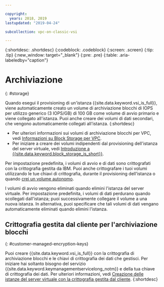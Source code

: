 ```yaml
---

copyright:
  years: 2018, 2019
lastupdated: "2019-04-24"

subcollection: vpc-on-classic-vsi

---
```


{:shortdesc: .shortdesc}
{:codeblock: .codeblock}
{:screen: .screen}
{:tip: .tip}
{:new_window: target="_blank"}
{:pre: .pre}
{:table: .aria-labeledby="caption"}


# Archiviazione
{: #storage}

Quando esegui il provisioning di un'istanza {{site.data.keyword.vsi_is_full}}, viene automaticamente creato un volume di archiviazione blocchi di IOPS per utilizzo generico (3 IOPS/GB)
di 100 GB come volume di avvio primario e viene collegato all'istanza. Puoi anche creare dei volumi di dati secondari, che vengono automaticamente collegati all'istanza.
{:shortdesc}

- Per ulteriori informazioni sui volumi di archiviazione blocchi per VPC, vedi [Informazioni su Block Storage per VPC](/docs/vpc-on-classic-block-storage?topic=vpc-on-classic-block-storage-block-storage-about).  
- Per iniziare a creare dei volumi indipendenti dal provisioning dell'istanza del server virtuale, vedi [Introduzione a {{site.data.keyword.block_storage_is_short}}](/docs/vpc-on-classic-block-storage?topic=vpc-on-classic-block-storage-block-storage-getting-started).

Per impostazione predefinita, i volumi di avvio e di dati sono crittografati con la crittografia gestita da IBM. Puoi anche crittografare i tuoi volumi utilizzando le tue chiavi di crittografia, durante il provisioning dell'istanza o quando [crei un volume autonomo](/docs/vpc-on-classic-block-storage?topic=vpc-on-classic-block-storage-block-storage-encryption).  

I volumi di avvio vengono eliminati quando elimini l'istanza del server virtuale. Per impostazione predefinita, i volumi di dati perdurano quando scollegati dall'istanza; puoi successivamente collegare il volume a una nuova istanza. In alternativa, puoi specificare che tali volumi di dati vengano automaticamente eliminati quando elimini l'istanza.  

## Crittografia gestita dal cliente per l'archiviazione blocchi  
{: #customer-managed-encryption-keys}

Puoi creare {{site.data.keyword.vsi_is_full}} con la crittografia di archiviazione blocchi e le chiavi di crittografia dei dati che gestisci. Per iniziare hai soltanto bisogno del servizio {{site.data.keyword.keymanagementservicelong_notm}} e della tua chiave di crittografia dei dati. Per ulteriori informazioni, vedi [Creazione delle istanze del server virtuale con la crittografia gestita dal cliente](/docs/vpc-on-classic-vsi?topic=vpc-on-classic-vsi-creating-instances-byok).
{:shortdesc}

